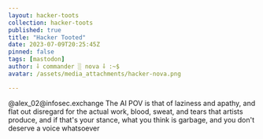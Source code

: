 ```yaml
---
layout: hacker-toots
collection: hacker-toots
published: true
title: "Hacker Tooted"
date: 2023-07-09T20:25:45Z
pinned: false
tags: [mastodon]
author: ⸸ commander ░ nova ⸸ :~$
avatar: /assets/media_attachments/hacker-nova.png

---
```


<p>@alex_02@infosec.exchange The AI POV is that of laziness and apathy, and flat out disregard for the actual work, blood, sweat, and tears that artists produce, and if that&#39;s your stance, what you think is garbage, and you don&#39;t deserve a voice whatsoever</p>


